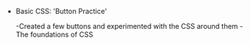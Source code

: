 * Basic CSS: 'Button Practice'


    -Created a few buttons and experimented with the CSS around them
    -The foundations of CSS